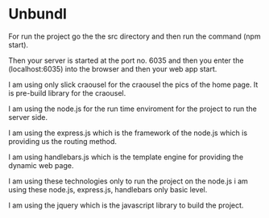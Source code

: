 # Unbundl
For run the project go the the src directory and then run the command (npm start).

Then your server is started at the port no. 6035 and then you enter the (localhost:6035) into the browser and then your web app start.

I am using only slick craousel for the craousel the pics of the home page. It is pre-build library for the craousel.

I am using the node.js for the run time enviroment for the project to run the server side.

I am using the express.js which is the framework of the node.js which is providing us the routing method.

I am using handlebars.js which is the template engine for providing the dynamic web page.

I am using these technologies only to run the project on the node.js i am using these node.js, express.js, handlebars only basic level.

I am using the jquery which is the javascript library to build the project.

